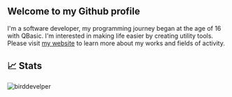 ## Welcome to my Github profile

I'm a software developer, my programming journey began at the age of 16 with QBasic. I'm interested in making life easier by creating utility tools. Please visit [my website](https://mshaeri.com) to learn more about my works and fields of activity.


## 📈 Stats
<p align=left> <img src=https://komarev.com/ghpvc/?username=birddevelper alt=birddevelper /> </p>

<!--
[![Top Langs](https://github-readme-stats.vercel.app/api/top-langs/?username=birddevelper&layout=compact)](https://github.com/birddevelper/github-readme-stats)

-->
